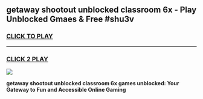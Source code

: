 
## getaway shootout unblocked classroom 6x - Play Unblocked Gmaes & Free #shu3v
<h3>
<a href="https://news.freeplayer.one?title=getaway_shootout_unblocked_classroom_6x&ref=24F">CLICK TO PLAY</a></h3>
<hr>

<h3>
<a href="https://news.freeplayer.one?title=getaway_shootout_unblocked_classroom_6x&ref=24F">CLICK 2 PLAY</a>
  
</h3>

<a href="https://news.freeplayer.one?title=getaway_shootout_unblocked_classroom_6x&ref=24F/"><img src="https://clearcache.store/games.png"></a>


**getaway shootout unblocked classroom 6x games unblocked: Your Gateway to Fun and Accessible Online Gaming**
